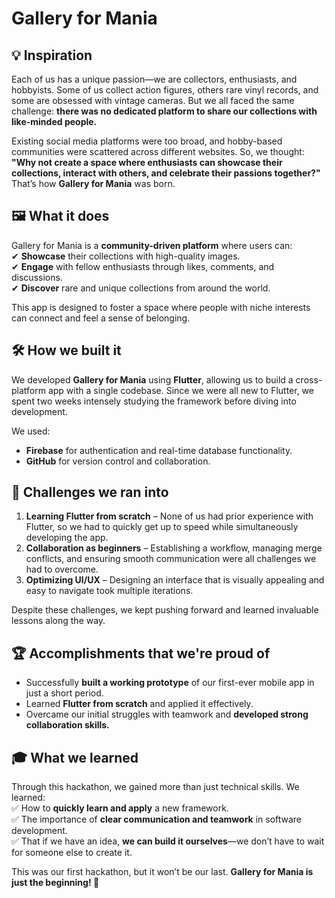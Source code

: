 # **Gallery for Mania**  

## **💡 Inspiration**  
Each of us has a unique passion—we are collectors, enthusiasts, and hobbyists. Some of us collect action figures, others rare vinyl records, and some are obsessed with vintage cameras. But we all faced the same challenge: **there was no dedicated platform to share our collections with like-minded people.**  

Existing social media platforms were too broad, and hobby-based communities were scattered across different websites. So, we thought: **"Why not create a space where enthusiasts can showcase their collections, interact with others, and celebrate their passions together?"** That’s how **Gallery for Mania** was born.  

## **🖼️ What it does**  
Gallery for Mania is a **community-driven platform** where users can:  
✔ **Showcase** their collections with high-quality images.  
✔ **Engage** with fellow enthusiasts through likes, comments, and discussions.  
✔ **Discover** rare and unique collections from around the world.  

This app is designed to foster a space where people with niche interests can connect and feel a sense of belonging.  

## **🛠️ How we built it**  
We developed **Gallery for Mania** using **Flutter**, allowing us to build a cross-platform app with a single codebase. Since we were all new to Flutter, we spent two weeks intensely studying the framework before diving into development.  

We used:  
- **Firebase** for authentication and real-time database functionality.  
- **GitHub** for version control and collaboration.  

## **🚧 Challenges we ran into**  
1. **Learning Flutter from scratch** – None of us had prior experience with Flutter, so we had to quickly get up to speed while simultaneously developing the app.  
2. **Collaboration as beginners** – Establishing a workflow, managing merge conflicts, and ensuring smooth communication were all challenges we had to overcome.  
3. **Optimizing UI/UX** – Designing an interface that is visually appealing and easy to navigate took multiple iterations.  

Despite these challenges, we kept pushing forward and learned invaluable lessons along the way.  

## **🏆 Accomplishments that we're proud of**  
- Successfully **built a working prototype** of our first-ever mobile app in just a short period.  
- Learned **Flutter from scratch** and applied it effectively.  
- Overcame our initial struggles with teamwork and **developed strong collaboration skills.**  

## **🎓 What we learned**  
Through this hackathon, we gained more than just technical skills. We learned:  
✅ How to **quickly learn and apply** a new framework.  
✅ The importance of **clear communication and teamwork** in software development.  
✅ That if we have an idea, **we can build it ourselves**—we don’t have to wait for someone else to create it.  

This was our first hackathon, but it won’t be our last. **Gallery for Mania is just the beginning! 🚀**
